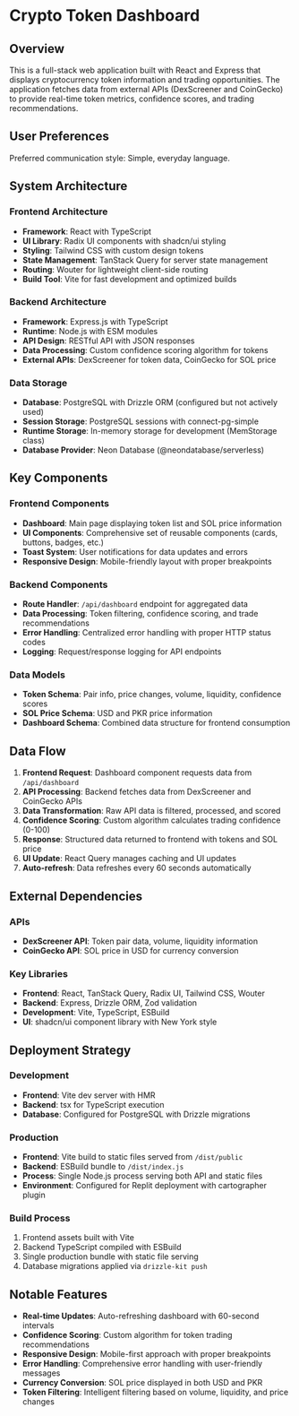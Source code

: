 # Crypto Token Dashboard

## Overview

This is a full-stack web application built with React and Express that displays cryptocurrency token information and trading opportunities. The application fetches data from external APIs (DexScreener and CoinGecko) to provide real-time token metrics, confidence scores, and trading recommendations.

## User Preferences

Preferred communication style: Simple, everyday language.

## System Architecture

### Frontend Architecture
- **Framework**: React with TypeScript
- **UI Library**: Radix UI components with shadcn/ui styling
- **Styling**: Tailwind CSS with custom design tokens
- **State Management**: TanStack Query for server state management
- **Routing**: Wouter for lightweight client-side routing
- **Build Tool**: Vite for fast development and optimized builds

### Backend Architecture
- **Framework**: Express.js with TypeScript
- **Runtime**: Node.js with ESM modules
- **API Design**: RESTful API with JSON responses
- **Data Processing**: Custom confidence scoring algorithm for tokens
- **External APIs**: DexScreener for token data, CoinGecko for SOL price

### Data Storage
- **Database**: PostgreSQL with Drizzle ORM (configured but not actively used)
- **Session Storage**: PostgreSQL sessions with connect-pg-simple
- **Runtime Storage**: In-memory storage for development (MemStorage class)
- **Database Provider**: Neon Database (@neondatabase/serverless)

## Key Components

### Frontend Components
- **Dashboard**: Main page displaying token list and SOL price information
- **UI Components**: Comprehensive set of reusable components (cards, buttons, badges, etc.)
- **Toast System**: User notifications for data updates and errors
- **Responsive Design**: Mobile-friendly layout with proper breakpoints

### Backend Components
- **Route Handler**: `/api/dashboard` endpoint for aggregated data
- **Data Processing**: Token filtering, confidence scoring, and trade recommendations
- **Error Handling**: Centralized error handling with proper HTTP status codes
- **Logging**: Request/response logging for API endpoints

### Data Models
- **Token Schema**: Pair info, price changes, volume, liquidity, confidence scores
- **SOL Price Schema**: USD and PKR price information
- **Dashboard Schema**: Combined data structure for frontend consumption

## Data Flow

1. **Frontend Request**: Dashboard component requests data from `/api/dashboard`
2. **API Processing**: Backend fetches data from DexScreener and CoinGecko APIs
3. **Data Transformation**: Raw API data is filtered, processed, and scored
4. **Confidence Scoring**: Custom algorithm calculates trading confidence (0-100)
5. **Response**: Structured data returned to frontend with tokens and SOL price
6. **UI Update**: React Query manages caching and UI updates
7. **Auto-refresh**: Data refreshes every 60 seconds automatically

## External Dependencies

### APIs
- **DexScreener API**: Token pair data, volume, liquidity information
- **CoinGecko API**: SOL price in USD for currency conversion

### Key Libraries
- **Frontend**: React, TanStack Query, Radix UI, Tailwind CSS, Wouter
- **Backend**: Express, Drizzle ORM, Zod validation
- **Development**: Vite, TypeScript, ESBuild
- **UI**: shadcn/ui component library with New York style

## Deployment Strategy

### Development
- **Frontend**: Vite dev server with HMR
- **Backend**: tsx for TypeScript execution
- **Database**: Configured for PostgreSQL with Drizzle migrations

### Production
- **Frontend**: Vite build to static files served from `/dist/public`
- **Backend**: ESBuild bundle to `/dist/index.js`
- **Process**: Single Node.js process serving both API and static files
- **Environment**: Configured for Replit deployment with cartographer plugin

### Build Process
1. Frontend assets built with Vite
2. Backend TypeScript compiled with ESBuild
3. Single production bundle with static file serving
4. Database migrations applied via `drizzle-kit push`

## Notable Features

- **Real-time Updates**: Auto-refreshing dashboard with 60-second intervals
- **Confidence Scoring**: Custom algorithm for token trading recommendations
- **Responsive Design**: Mobile-first approach with proper breakpoints
- **Error Handling**: Comprehensive error handling with user-friendly messages
- **Currency Conversion**: SOL price displayed in both USD and PKR
- **Token Filtering**: Intelligent filtering based on volume, liquidity, and price changes